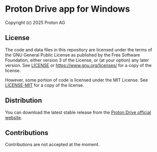 # Proton Drive app for Windows

Copyright (c) 2025 Proton AG

## License

The code and data files in this repository are licensed under the terms of the GNU General Public License as published by the Free Software Foundation, either version 3 of the License, or (at your option) any later version. See [LICENSE](LICENSE.md) or https://www.gnu.org/licenses/ for a copy of the license.

However, some portion of code is licensed under the MIT License. See [LICENSE-MIT](LICENSE-MIT.md) for a copy of the license.

## Distribution

You can download the latest stable release from the [Proton Drive official website](https://proton.me/drive/download).

## Contributions

Contributions are not accepted at the moment.